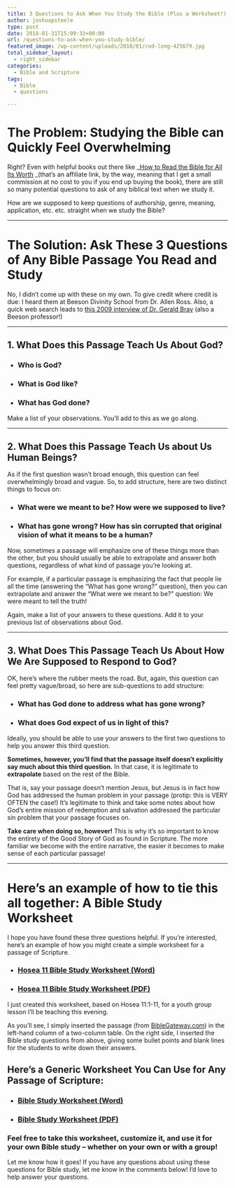 ```yaml
---
title: 3 Questions to Ask When You Study the Bible (Plus a Worksheet!)
author: joshuapsteele
type: post
date: 2018-01-31T15:09:33+00:00
url: /questions-to-ask-when-you-study-bible/
featured_image: /wp-content/uploads/2018/01/rod-long-425679.jpg
total_sidebar_layout:
  - right_sidebar
categories:
  - Bible and Scripture
tags:
  - Bible
  - questions

---
```

# The Problem: Studying the Bible can Quickly Feel Overwhelming

Right? Even with helpful books out there like _<a href="http://amzn.to/2DQ55nt" target="_blank" rel="noopener noreferrer">How to Read the Bible for All Its Worth</a> _(that&#8217;s an affiliate link, by the way, meaning that I get a small commission at no cost to you if you end up buying the book), there are still so many potential questions to ask of any biblical text when we study it.

How are we supposed to keep questions of authorship, genre, meaning, application, etc. etc. straight when we study the Bible?

* * *

# The Solution: Ask These 3 Questions of Any Bible Passage You Read and Study

No, I didn&#8217;t come up with these on my own. To give credit where credit is due: I heard them at Beeson Divinity School from Dr. Allen Ross. Also, a quick web search leads to <a href="https://www.thegospelcoalition.org/blogs/justin-taylor/an-interview-with-gerald-bray-what-questions-should-we-ask-of-a-biblical-text/" target="_blank" rel="noopener noreferrer">this 2009 interview of Dr. Gerald Bray</a> (also a Beeson professor!)

* * *

## 1. What Does this Passage Teach Us About God?

  * ### Who is God?

  * ### What is God like?

  * ### What has God done?

Make a list of your observations. You&#8217;ll add to this as we go along.

* * *

## 2. What Does this Passage Teach Us about Us Human Beings?

As if the first question wasn&#8217;t broad enough, this question can feel overwhelmingly broad and vague. So, to add structure, here are two distinct things to focus on:

  * ### What were we meant to be? How were we supposed to live?

  * ### What has gone wrong? How has sin corrupted that original vision of what it means to be a human?

Now, sometimes a passage will emphasize one of these things more than the other, but you should usually be able to extrapolate and answer both questions, regardless of what kind of passage you&#8217;re looking at.

For example, if a particular passage is emphasizing the fact that people lie all the time (answering the &#8220;What has gone wrong?&#8221; question), then you can extrapolate and answer the &#8220;What were we meant to be?&#8221; question: We were meant to tell the truth!

Again, make a list of your answers to these questions. Add it to your previous list of observations about God.

* * *

## 3. What Does This Passage Teach Us About How We Are Supposed to Respond to God?

OK, here&#8217;s where the rubber meets the road. But, again, this question can feel pretty vague/broad, so here are sub-questions to add structure:

  * ### What has God done to address what has gone wrong?

  * ### What does God expect of us in light of this?

Ideally, you should be able to use your answers to the first two questions to help you answer this third question.

**Sometimes, however, you&#8217;ll find that the passage itself doesn&#8217;t explicitly say much about this third question.** In that case, it is legitimate to **extrapolate** based on the rest of the Bible.

That is, say your passage doesn&#8217;t mention Jesus, but Jesus is in fact how God has addressed the human problem in your passage (protip: this is VERY OFTEN the case!) It&#8217;s legitimate to think and take some notes about how God&#8217;s entire mission of redemption and salvation addressed the particular sin problem that your passage focuses on.

**Take care when doing so, however!** This is why it&#8217;s so important to know the entirety of the Good Story of God as found in Scripture. The more familiar we become with the entire narrative, the easier it becomes to make sense of each particular passage!

* * *

# Here&#8217;s an example of how to tie this all together: A Bible Study Worksheet

I hope you have found these three questions helpful. If you&#8217;re interested, here&#8217;s an example of how you might create a simple worksheet for a passage of Scripture.

  * ### [Hosea 11 Bible Study Worksheet (Word)][1]

  * ### [Hosea 11 Bible Study Worksheet (PDF)][2]

I just created this worksheet, based on Hosea 11:1-11, for a youth group lesson I&#8217;ll be teaching this evening.

As you&#8217;ll see, I simply inserted the passage (from <a href="https://www.biblegateway.com/" target="_blank" rel="noopener noreferrer">BibleGateway.com</a>) in the left-hand column of a two-column table. On the right side, I inserted the Bible study questions from above, giving some bullet points and blank lines for the students to write down their answers.

## Here&#8217;s a Generic Worksheet You Can Use for Any Passage of Scripture:

  * ### [Bible Study Worksheet (Word)][3]

  * ### [Bible Study Worksheet (PDF)][4]

### Feel free to take this worksheet, customize it, and use it for your own Bible study &#8211; whether on your own or with a group!

Let me know how it goes! If you have any questions about using these questions for Bible study, let me know in the comments below! I&#8217;d love to help answer your questions.

 [1]: https://joshuapsteele.com/wp-content/uploads/2018/01/HOSEA-11-Worksheet.docx
 [2]: https://joshuapsteele.com/wp-content/uploads/2018/01/HOSEA-11-Worksheet.pdf
 [3]: https://joshuapsteele.com/wp-content/uploads/2018/01/Bible-Study-Worksheet.docx
 [4]: https://joshuapsteele.com/wp-content/uploads/2018/01/Bible-Study-Worksheet.pdf